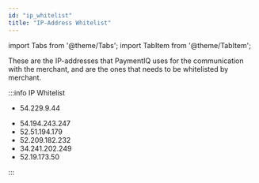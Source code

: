 ```yaml
---
id: "ip_whitelist"
title: "IP-Address Whitelist"
---
```

import Tabs from '@theme/Tabs';
import TabItem from '@theme/TabItem';

These are the IP-addresses that PaymentIQ uses for the communication with the merchant, and are the ones that needs to be whitelisted by merchant.

:::info IP Whitelist

<Tabs>
  <TabItem value="test" label="Test Environment" default>

   - 54.229.9.44
   

  </TabItem>
  <TabItem value="production" label="Production Environment">

  - 54.194.243.247
  - 52.51.194.179
  - 52.209.182.232
  - 34.241.202.249
  - 52.19.173.50


  </TabItem>

</Tabs>

:::
